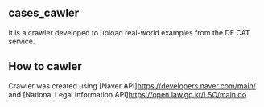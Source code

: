 ## cases_cawler
It is a crawler developed to upload real-world examples from the DF CAT service.

## How to cawler
Crawler was created using [Naver API]https://developers.naver.com/main/ and [National Legal Information API]https://open.law.go.kr/LSO/main.do
